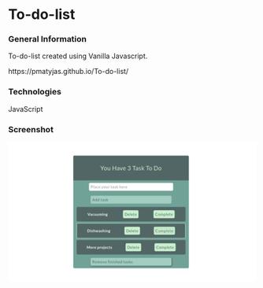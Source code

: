 <h1> To-do-list </h1>

<h3> General Information </h3>
<p> To-do-list created using Vanilla Javascript. </p>

<p> https://pmatyjas.github.io/To-do-list/ </p>

<h3> Technologies </h3>
<p> JavaScript </p>

<h3> Screenshot </h3>

![furry](./images/todolist.jpg)
